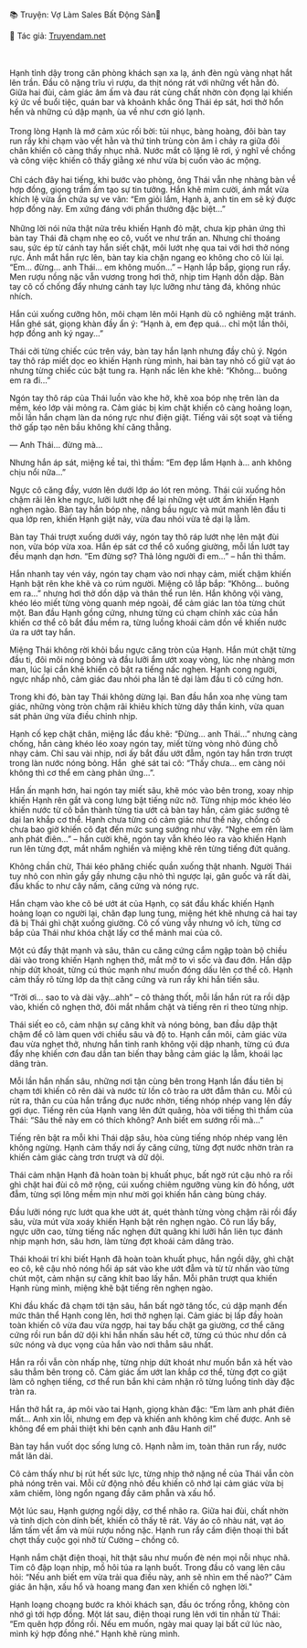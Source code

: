📚 Truyện: Vợ Làm Sales Bất Động Sản🔞 
<br>
<p>📖 Tác giả: <a href="https://truyendam.net" target="_blank" title="Truyện sex người lớn, truyện 18+ tại Truyendam.net">Truyendam.net</a></p>
<br></br>
<!-- truyện sex ngoại tình, vợ làm sales bất động sản,chồng bị cắm sừng, vợ ngoại tình, truyện sex hay,truyện sex hiếp dâm,truyện 18+,Truyện sex người lớn,truyện sex say rượu, Truyendam.net -->
Hạnh tỉnh dậy trong căn phòng khách sạn xa lạ, ánh đèn ngủ vàng nhạt hắt lên trần. Đầu cô nặng trĩu vì rượu, da thịt nóng rát với những vết hằn đỏ. Giữa hai đùi, cảm giác âm ấm và đau rát cùng chất nhờn còn đọng lại khiến ký ức về buổi tiệc, quán bar và khoảnh khắc ông Thái ép sát, hơi thở hổn hển và những cú dập mạnh, ùa về như cơn gió lạnh.
<br></br>
Trong lòng Hạnh là mớ cảm xúc rối bời: tủi nhục, bàng hoàng, đôi bàn tay run rẩy khi chạm vào vết hằn và thứ tinh trùng còn âm ỉ chảy ra giữa đôi chân khiến cô càng thấy nhục nhã. Nước mắt cô lặng lẽ rơi, ý nghĩ về chồng và công việc khiến cô thấy giằng xé như vừa bị cuốn vào ác mộng.
<br></br>
Chỉ cách đây hai tiếng, khi bước vào phòng, ông Thái vẫn nhẹ nhàng bàn về hợp đồng, giọng trầm ấm tạo sự tin tưởng. Hắn khẽ mỉm cười, ánh mắt vừa khích lệ vừa ẩn chứa sự ve vãn: “Em giỏi lắm, Hạnh à, anh tin em sẽ ký được hợp đồng này. Em xứng đáng với phần thưởng đặc biệt...”
<br></br>
Những lời nói nửa thật nửa trêu khiến Hạnh đỏ mặt, chưa kịp phản ứng thì bàn tay Thái đã chạm nhẹ eo cô, vuốt ve như trấn an. Nhưng chỉ thoáng sau, sức ép từ cánh tay hắn siết chặt, môi lướt nhẹ qua tai với hơi thở nóng rực. Ánh mắt hắn rực lên, bàn tay kia chặn ngang eo không cho cô lùi lại.
<br>
“Em... đừng... anh Thái... em không muốn...” – Hạnh lắp bắp, giọng run rẩy.
<br>
Men rượu nồng nặc vẫn vương trong hơi thở, nhịp tim Hạnh dồn dập. Bàn tay cô cố chống đẩy nhưng cánh tay lực lưỡng như tảng đá, không nhúc nhích.


Hắn cúi xuống cưỡng hôn, môi chạm lên môi Hạnh dù cô nghiêng mặt tránh. Hắn ghé sát, giọng khàn đầy ẩn ý: “Hạnh à, em đẹp quá... chỉ một lần thôi, hợp đồng anh ký ngay...”


Thái cởi từng chiếc cúc trên váy, bàn tay hắn lạnh nhưng đầy chủ ý. Ngón tay thô ráp miết dọc eo khiến Hạnh rùng mình, hai bàn tay nhỏ cố giữ vạt áo nhưng từng chiếc cúc bật tung ra. Hạnh nấc lên khe khẽ: “Không... buông em ra đi...”


Ngón tay thô ráp của Thái luồn vào khe hở, khẽ xoa bóp nhẹ trên làn da mềm, kéo lớp vải mỏng ra. Cảm giác bị kìm chặt khiến cô càng hoảng loạn, mỗi lần hắn chạm làn da nóng rực như điện giật. Tiếng vải sột soạt và tiếng thở gấp tạo nên bầu không khí căng thẳng.


— Anh Thái… đừng mà…


Nhưng hắn áp sát, miệng kề tai, thì thầm: “Em đẹp lắm Hạnh à… anh không chịu nổi nữa…”


Ngực cô căng đầy, vươn lên dưới lớp áo lót ren mỏng. Thái cúi xuống hôn chậm rãi lên khe ngực, lưỡi lướt nhẹ để lại những vệt ướt ấm khiến Hạnh nghẹn ngào. Bàn tay hắn bóp nhẹ, nâng bầu ngực và mút mạnh lên đầu ti qua lớp ren, khiến Hạnh giật nảy, vừa đau nhói vừa tê dại lạ lẫm.


Bàn tay Thái trượt xuống dưới váy, ngón tay thô ráp lướt nhẹ lên mặt đùi non, vừa bóp vừa xoa. Hắn ép sát cơ thể cô xuống giường, mỗi lần lướt tay đều mạnh dạn hơn. “Em đừng sợ? Thả lỏng người đi em...” – hắn thì thầm.


Hắn nhanh tay vén váy, ngón tay chạm vào nơi nhạy cảm, miết chậm khiến Hạnh bật rên khe khẽ và co rúm người. Miệng cô lắp bắp: “Không… buông em ra…” nhưng hơi thở dồn dập và thân thể run lên. Hắn không vội vàng, khéo léo miết từng vòng quanh mép ngoài, để cảm giác lan tỏa từng chút một. Ban đầu Hạnh gồng cứng, nhưng từng cú chạm chính xác của hắn khiến cơ thể cô bắt đầu mềm ra, từng luồng khoái cảm dồn về khiến nước ứa ra ướt tay hắn.


Miệng Thái không rời khỏi bầu ngực căng tròn của Hạnh. Hắn mút chặt từng đầu ti, đôi môi nóng bỏng và đầu lưỡi ẩm ướt xoay vòng, lúc nhẹ nhàng mơn man, lúc lại cắn khẽ khiến cô bật ra tiếng nấc nghẹn. Hạnh cong người, ngực nhấp nhô, cảm giác đau nhói pha lẫn tê dại làm đầu ti cô cứng hơn.


Trong khi đó, bàn tay Thái không dừng lại. Ban đầu hắn xoa nhẹ vùng tam giác, những vòng tròn chậm rãi khiêu khích từng dây thần kinh, vừa quan sát phản ứng vừa điều chỉnh nhịp.


Hạnh cố kẹp chặt chân, miệng lắc đầu khẽ: “Đừng... anh Thái...” nhưng càng chống, hắn càng khéo léo xoay ngón tay, miết từng vòng nhỏ đúng chỗ nhạy cảm. Chỉ sau vài nhịp, nơi ấy bắt đầu ướt đẫm, ngón tay hắn trơn trượt trong làn nước nóng bỏng. Hắn  ghé sát tai cô: “Thấy chưa... em càng nói không thì cơ thể em càng phản ứng...”.


Hắn ấn mạnh hơn, hai ngón tay miết sâu, khẽ móc vào bên trong, xoay nhịp khiến Hạnh rên gắt và cong lưng bật tiếng nức nở. Từng nhịp móc khéo léo khiến nước từ cô bắn thành từng tia ướt cả bàn tay hắn, cảm giác sướng tê dại lan khắp cơ thể. Hạnh chưa từng có cảm giác như thế này, chồng cô chưa bao giờ khiến cô đạt đến mức sung sướng như vậy. “Nghe em rên làm anh phát điên...” – hắn cười khẽ, ngón tay vẫn khéo léo ra vào khiến Hạnh run lên từng đợt, mắt nhắm nghiền và miệng khẽ rên từng tiếng đứt quãng.


Không chần chừ, Thái kéo phăng chiếc quần xuống thật nhanh. Người Thái tuy nhỏ con nhìn gầy gầy nhưng cậu nhỏ thì ngược lại, gân guốc và rất dài, đầu khấc to như cây nấm, căng cứng và nóng rực. 


Hắn chạm vào khe cô bé ướt át của Hạnh, cọ sát đầu khấc khiến Hạnh hoảng loạn co người lại, chân đạp lung tung, miệng hét khẽ nhưng cả hai tay đã bị Thái ghì chặt xuống giường. Cô cố vùng vẫy nhưng vô ích, từng cơ bắp của Thái như khóa chặt lấy cơ thể mảnh mai của cô.


Một cú đẩy thật mạnh và sâu, thân cu căng cứng cắm ngập toàn bộ chiều dài vào trong khiến Hạnh nghẹn thở, mắt mở to vì sốc và đau đớn. Hắn dập nhịp dứt khoát, từng cú thúc mạnh như muốn đóng dấu lên cơ thể cô. Hạnh cảm thấy rõ từng lớp da thịt căng cứng và run rẩy khi hắn tiến sâu.


“Trời ơi… sao to và dài vậy…ahh” – cô thảng thốt, mỗi lần hắn rút ra rồi dập vào, khiến cô nghẹn thở, đôi mắt nhắm chặt và tiếng rên rỉ theo từng nhịp.


Thái siết eo cô, cảm nhận sự căng khít và nóng bỏng, ban đầu dập thật chậm để cô làm quen với chiều sâu và độ to. Hạnh cắn môi, cảm giác vừa đau vừa nghẹt thở, nhưng hắn tinh ranh không vội dập nhanh, từng cú đưa đẩy nhẹ khiến cơn đau dần tan biến thay bằng cảm giác lạ lẫm, khoái lạc dâng tràn.


 Mỗi lần hắn nhấn sâu, những nơi tận cùng bên trong Hạnh lần đầu tiên bị chạm tới khiến cô rên dài và nước từ lồn cô trào ra ướt đẫm thân cu. Mỗi cú rút ra, thân cu của hắn trắng đục nước nhờn, tiếng nhóp nhép vang lên đầy gợi dục. Tiếng rên của Hạnh vang lên đứt quãng, hòa với tiếng thì thầm của Thái: “Sâu thế này em có thích không? Anh biết em sướng rồi mà...”


Tiếng rên bật ra mỗi khi Thái dập sâu, hòa cùng tiếng nhóp nhép vang lên không ngừng. Hạnh cảm thấy nơi ấy căng cứng, từng đợt nước nhờn tràn ra khiến cảm giác càng trơn trượt và dữ dội.


Thái cảm nhận Hạnh đã hoàn toàn bị khuất phục, bất ngờ rút cậu nhỏ ra rồi ghì chặt hai đùi cô mở rộng, cúi xuống chiêm ngưỡng vùng kín đỏ hồng, ướt đẫm, từng sợi lông mềm mịn như mời gọi khiến hắn càng bùng cháy. 


Đầu lưỡi nóng rực lướt qua khe ướt át, quét thành từng vòng chậm rãi rồi đẩy sâu, vừa mút vừa xoáy khiến Hạnh bật rên nghẹn ngào. Cô run lẩy bẩy, ngực ưỡn cao, từng tiếng nấc nghẹn đứt quãng khi lưỡi hắn liên tục đánh nhịp mạnh hơn, sâu hơn, làm từng đợt khoái cảm dâng trào.


Thái khoái trí khi biết Hạnh đã hoàn toàn khuất phục, hắn ngồi dậy, ghì chặt eo cô, kê cậu nhỏ nóng hổi áp sát vào khe ướt đẫm và từ từ nhấn vào từng chút một, cảm nhận sự căng khít bao lấy hắn. Mỗi phân trượt qua khiến Hạnh rùng mình, miệng khẽ bật tiếng rên nghẹn ngào.


Khi đầu khấc đã chạm tới tận sâu, hắn bất ngờ tăng tốc, cú dập mạnh đến mức thân thể Hạnh cong lên, hơi thở nghẹn lại. Cảm giác bị lấp đầy hoàn toàn khiến cô vừa đau vừa ngợp, hai tay bấu chặt ga giường, cơ thể căng cứng rồi run bắn dữ dội khi hắn nhấn sâu hết cỡ, từng cú thúc như dồn cả sức nóng và dục vọng của hắn vào nơi thẳm sâu nhất.


Hắn ra rồi vẫn còn nhấp nhẹ, từng nhịp dứt khoát như muốn bắn xả hết vào sâu thẳm bên trong cô. Cảm giác ấm ướt lan khắp cơ thể, từng đợt co giật làm cô nghẹn tiếng, cơ thể run bắn khi cảm nhận rõ từng luồng tinh dày đặc tràn ra.


Hắn thở hắt ra, áp môi vào tai Hạnh, giọng khàn đặc: “Em làm anh phát điên mất… Anh xin lỗi, nhưng em đẹp và khiến anh không kìm chế được. Anh sẽ không để em phải thiệt khi bên cạnh anh đâu Hanh ơi!”


Bàn tay hắn vuốt dọc sống lưng cô. Hạnh nằm im, toàn thân run rẩy, nước mắt lăn dài.


Cô cảm thấy như bị rút hết sức lực, từng nhịp thở nặng nề của Thái vẫn còn phả nóng trên vai. Mỗi cử động nhỏ đều khiến cô nhớ lại cảm giác vừa bị xâm chiếm, lòng ngổn ngang đầy căm phẫn và xấu hổ.


Một lúc sau, Hạnh gượng ngồi dậy, cơ thể nhão ra. Giữa hai đùi, chất nhờn và tinh dịch còn dính bết, khiến cô thấy tê rát. Váy áo cô nhàu nát, vạt áo lấm tấm vết ẩm và mùi rượu nồng nặc. Hạnh run rẩy cầm điện thoại thì bất chợt thấy cuộc gọi nhỡ từ Cường – chồng cô.


Hạnh nắm chặt điện thoại, hít thật sâu như muốn đè nén mọi nỗi nhục nhã. Tim cô đập loạn nhịp, mồ hôi túa ra lạnh buốt. Trong đầu cô vang lên câu hỏi: “Nếu anh biết em vừa trải qua điều này, anh sẽ nhìn em thế nào?” Cảm giác ân hận, xấu hổ và hoang mang đan xen khiến cô nghẹn lời."


Hạnh loạng choạng bước ra khỏi khách sạn, đầu óc trống rỗng, không còn nhớ gì tới hợp đồng. Một lát sau, điện thoại rung lên với tin nhắn từ Thái: “Em quên hợp đồng rồi. Nếu em muốn, ngày mai quay lại bất cứ lúc nào, mình ký hợp đồng nhé.” Hạnh khẽ rùng mình.

